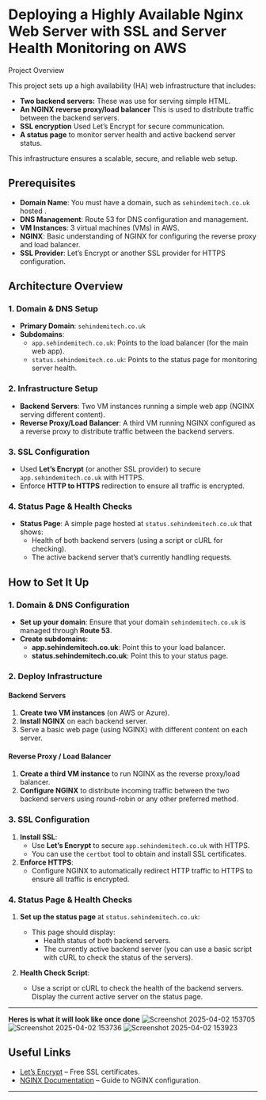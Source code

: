 # Deploying a Highly Available Nginx Web Server with SSL and Server Health Monitoring on AWS

Project Overview 

This project sets up a high availability (HA) web infrastructure that includes:
- **Two backend servers:** These was use for serving simple HTML.
- **An NGINX reverse proxy/load balancer** This is used to distribute traffic between the backend servers.
- **SSL encryption** Used  Let’s Encrypt for secure communication.
- **A status page** to monitor server health and active backend server status.

This infrastructure ensures a scalable, secure, and reliable web setup.

## Prerequisites

- **Domain Name**: You must have a domain, such as `sehindemitech.co.uk` hosted .
- **DNS Management**: Route 53 for DNS configuration and management.
- **VM Instances**: 3 virtual machines (VMs) in AWS.
- **NGINX**: Basic understanding of NGINX for configuring the reverse proxy and load balancer.
- **SSL Provider**: Let’s Encrypt or another SSL provider for HTTPS configuration.

## Architecture Overview

### 1. **Domain & DNS Setup**
- **Primary Domain**: `sehindemitech.co.uk`
- **Subdomains**:
  - `app.sehindemitech.co.uk`: Points to the load balancer (for the main web app).
  - `status.sehindemitech.co.uk`: Points to the status page for monitoring server health.

### 2. **Infrastructure Setup**
- **Backend Servers**: Two VM instances running a simple web app (NGINX serving different content).
- **Reverse Proxy/Load Balancer**: A third VM running NGINX configured as a reverse proxy to distribute traffic between the backend servers.

### 3. **SSL Configuration**
- Used **Let’s Encrypt** (or another SSL provider) to secure `app.sehindemitech.co.uk` with HTTPS.
- Enforce **HTTP to HTTPS** redirection to ensure all traffic is encrypted.

### 4. **Status Page & Health Checks**
- **Status Page**: A simple page hosted at `status.sehindemitech.co.uk` that shows:
  - Health of both backend servers (using a script or cURL for checking).
  - The active backend server that’s currently handling requests.

## How to Set It Up

### 1. **Domain & DNS Configuration**
- **Set up your domain**: Ensure that your domain `sehindemitech.co.uk` is managed through **Route 53**.
- **Create subdomains**:
  - **app.sehindemitech.co.uk**: Point this to your load balancer.
  - **status.sehindemitech.co.uk**: Point this to your status page.

### 2. **Deploy Infrastructure**

#### Backend Servers
1. **Create two VM instances** (on AWS or Azure).
2. **Install NGINX** on each backend server.
3. Serve a basic web page (using NGINX) with different content on each server.

#### Reverse Proxy / Load Balancer
1. **Create a third VM instance** to run NGINX as the reverse proxy/load balancer.
2. **Configure NGINX** to distribute incoming traffic between the two backend servers using round-robin or any other preferred method.

### 3. **SSL Configuration**
1. **Install SSL**:
   - Use **Let’s Encrypt** to secure `app.sehindemitech.co.uk` with HTTPS.
   - You can use the `certbot` tool to obtain and install SSL certificates.
2. **Enforce HTTPS**:
   - Configure NGINX to automatically redirect HTTP traffic to HTTPS to ensure all traffic is encrypted.

### 4. **Status Page & Health Checks**

1. **Set up the status page** at `status.sehindemitech.co.uk`:
   - This page should display:
     - Health status of both backend servers.
     - The currently active backend server (you can use a basic script with cURL to check the status of the servers).
   
2. **Health Check Script**:
   - Use a script or cURL to check the health of the backend servers. Display the current active server on the status page.

---
**Heres is what it will look like once done**
![Screenshot 2025-04-02 153705](https://github.com/user-attachments/assets/281f6c02-bd4a-4ef0-af25-87c9520f77a0)
![Screenshot 2025-04-02 153736](https://github.com/user-attachments/assets/77af98e8-7b05-4d50-a1fb-67c5e5a7c837)
![Screenshot 2025-04-02 153923](https://github.com/user-attachments/assets/23bb3b5b-4bf6-427a-b2a2-3e866d9fd08e)

## Useful Links
- [Let’s Encrypt](https://letsencrypt.org/) – Free SSL certificates.
- [NGINX Documentation](https://nginx.org/en/docs/) – Guide to NGINX configuration.

---
